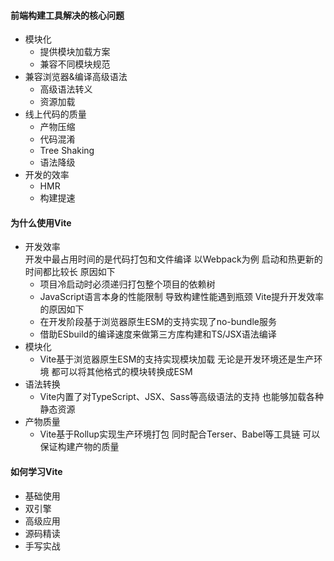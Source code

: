 <!--
 * @Author: sbaoz xiaojz821@hotmail.com
 * @Date: 2022-07-11 10:33:03
 * @LastEditors: sbaoz xiaojz821@hotmail.com
 * @LastEditTime: 2022-07-11 17:25:22
 * @FilePath: \interview_knowledge\interview\Engineering_knowledge\学习笔记\深入浅出Vite\笔记\memo.md
 * @Description: Vite学习笔记
-->
#### 前端构建工具解决的核心问题
- 模块化
  - 提供模块加载方案
  - 兼容不同模块规范
- 兼容浏览器&编译高级语法
  - 高级语法转义
  - 资源加载
- 线上代码的质量
  - 产物压缩
  - 代码混淆
  - Tree Shaking
  - 语法降级
- 开发的效率
  - HMR
  - 构建提速

#### 为什么使用Vite
- 开发效率  
  开发中最占用时间的是代码打包和文件编译 以Webpack为例 启动和热更新的时间都比较长 原因如下  
  - 项目冷启动时必须递归打包整个项目的依赖树
  - JavaScript语言本身的性能限制 导致构建性能遇到瓶颈
  Vite提升开发效率的原因如下  
  - 在开发阶段基于浏览器原生ESM的支持实现了no-bundle服务
  - 借助ESbuild的编译速度来做第三方库构建和TS/JSX语法编译
- 模块化  
  - Vite基于浏览器原生ESM的支持实现模块加载 无论是开发环境还是生产环境 都可以将其他格式的模块转换成ESM
- 语法转换
  - Vite内置了对TypeScript、JSX、Sass等高级语法的支持 也能够加载各种静态资源
- 产物质量
  - Vite基于Rollup实现生产环境打包 同时配合Terser、Babel等工具链 可以保证构建产物的质量

#### 如何学习Vite
- 基础使用
- 双引擎
- 高级应用
- 源码精读
- 手写实战


